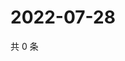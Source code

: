 # 2022-07-28

共 0 条

<!-- BEGIN WEIBO -->
<!-- 最后更新时间 Thu Jul 28 2022 16:07:06 GMT+0800 (China Standard Time) -->

<!-- END WEIBO -->
